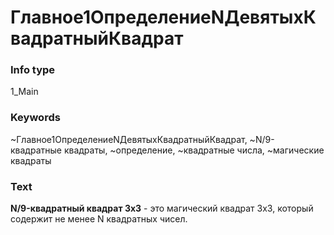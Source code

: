 # Главное1ОпределениеNДевятыхКвадратныйКвадрат
### Info type
1_Main
### Keywords
~Главное1ОпределениеNДевятыхКвадратныйКвадрат, ~N/9-квадратные квадраты, ~определение, ~квадратные числа, ~магические квадраты
### Text
**N/9-квадратный квадрат 3x3** - это магический квадрат 3x3, который содержит не менее N квадратных чисел.
```

